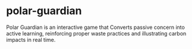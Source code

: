 # polar-guardian
Polar Guardian is an interactive game that Converts passive concern into active learning, reinforcing proper waste practices and illustrating carbon impacts in real time.
